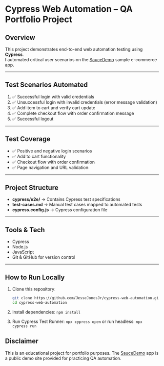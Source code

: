 # Cypress Web Automation – QA Portfolio Project

## Overview
This project demonstrates end-to-end web automation testing using **Cypress**.  
I automated critical user scenarios on the [SauceDemo](https://www.saucedemo.com/) sample e-commerce app.

---

## Test Scenarios Automated
1. ✅ Successful login with valid credentials  
2. ✅ Unsuccessful login with invalid credentials (error message validation)  
3. ✅ Add item to cart and verify cart update  
4. ✅ Complete checkout flow with order confirmation message
5. ✅ Successful logout

---
## Test Coverage
- ✅ Positive and negative login scenarios  
- ✅ Add to cart functionality  
- ✅ Checkout flow with order confirmation  
- ✅ Page navigation and URL validation
   
---

## Project Structure
- **cypress/e2e/** → Contains Cypress test specifications  
- **test-cases.md** → Manual test cases mapped to automated tests  
- **cypress.config.js** → Cypress configuration file  

---

## Tools & Tech
- Cypress  
- Node.js  
- JavaScript  
- Git & GitHub for version control  

---

## How to Run Locally
1. Clone this repository:
   ```bash
   git clone https://github.com/JesseJonesJr/cypress-web-automation.git
   cd cypress-web-automation
2. Install dependencies:
   ``` npm install ```
      
3. Run Cypress Test Runner:
``` npx cypress open ```
   or run headless:
``` npx cypress run ```

## Disclaimer

This is an educational project for portfolio purposes.
The [SauceDemo](https://www.saucedemo.com/) app is a public demo site provided for practicing QA automation.

